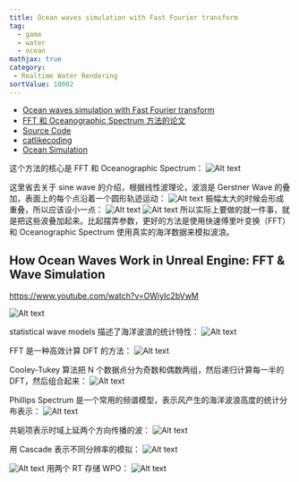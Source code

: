 ```yaml
---
title: Ocean waves simulation with Fast Fourier transform
tag:
  - game
  - water
  - ocean
mathjax: true
category:
 - Realtime Water Rendering
sortValue: 10002
---
```


- [Ocean waves simulation with Fast Fourier transform](https://www.youtube.com/watch?v=kGEqaX4Y4bQ)
- [FFT 和 Oceanographic Spectrum 方法的论文](https://people.computing.clemson.edu/~jtessen/reports/papers_files/coursenotes2004.pdf)
- [Source Code](https://github.com/gasgiant/FFT-Ocean)
- [catlikecoding](https://catlikecoding.com/unity/tutorials/flow/waves/)
- [Ocean Simulation](https://dev.epicgames.com/community/learning/tutorials/qM1o/unreal-engine-ocean-simulation)

这个方法的核心是 FFT 和 Oceanographic Spectrum：
![Alt text](image.png)

这里省去关于 sine wave 的介绍，根据线性波理论，波浪是 Gerstner Wave 的叠加，表面上的每个点沿着一个圆形轨迹运动：
![Alt text](image-1.png)
振幅太大的时候会形成重叠，所以应该设小一点：
![Alt text](image-2.png)
![Alt text](image-3.png)
所以实际上要做的就一件事，就是把这些波叠加起来。比起摆弄参数，更好的方法是使用快速傅里叶变换（FFT）和 Oceanographic Spectrum 使用真实的海洋数据来模拟波浪。

## How Ocean Waves Work in Unreal Engine: FFT & Wave Simulation

https://www.youtube.com/watch?v=OWiyIc2bVwM

![Alt text](image-4.png)

statistical wave models 描述了海洋波浪的统计特性：
![Alt text](image-5.png)

FFT 是一种高效计算 DFT 的方法：
![Alt text](image-6.png)

Cooley-Tukey 算法把 N 个数据点分为奇数和偶数两组，然后递归计算每一半的 DFT，然后组合起来：
![Alt text](image-7.png)

Phillips Spectrum 是一个常用的频谱模型，表示风产生的海洋波浪高度的统计分布表示：
![Alt text](image-8.png)

共轭项表示时域上延两个方向传播的波：
![Alt text](image-9.png)

用 Cascade 表示不同分辨率的模拟：
![Alt text](image-10.png)

![Alt text](image-11.png)
用两个 RT 存储 WPO：
![Alt text](image-12.png)
